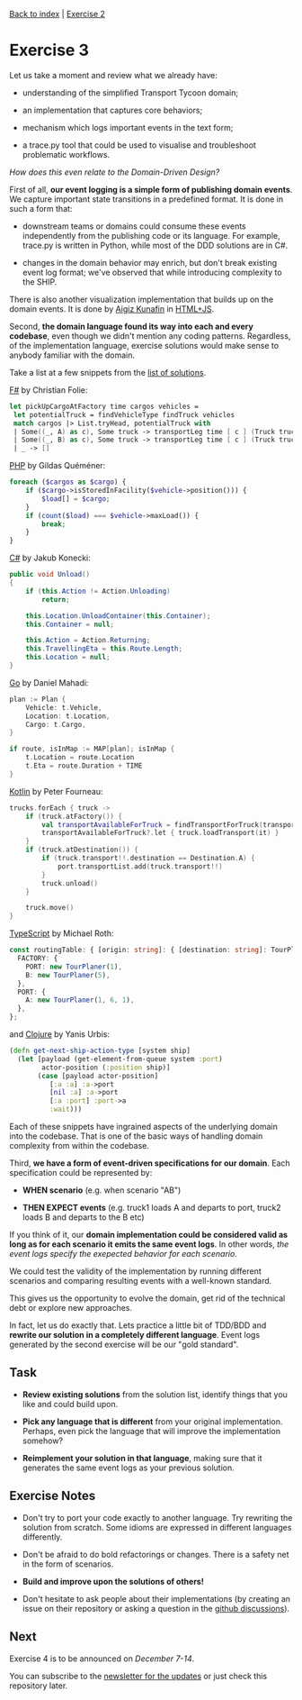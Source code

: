  [Back to index](transport-tycoon.md) | [Exercise 2](transport-tycoon-2.md)

# Exercise 3

Let us take a moment and review what we already have:

- understanding of the simplified Transport Tycoon domain;

- an implementation that captures core behaviors;

- mechanism which logs important events in the text form;

- a trace.py tool that could be used to visualise and troubleshoot problematic workflows.

*How does this even relate to the Domain-Driven Design?*

First of all, **our event logging is a simple form of publishing domain events**. We capture important state transitions in a predefined format. It is done in such a form that:

- downstream teams or domains could consume these events independently  from the publishing code or its language. For example, trace.py is written in Python, while most of the DDD solutions are in C#.

- changes in the domain behavior may enrich, but don't break existing event log format; we've observed that while introducing complexity to the SHIP.

There is also another visualization implementation that builds up on the domain events. It is done by [Aigiz Kunafin](https://github.com/AigizK/) in [HTML+JS](https://github.com/AigizK/transport-tycoon/blob/master/transport_visulazation/index.html). 

Second, **the domain language found its way into each and every codebase**, even though we didn't mention any coding patterns. Regardless, of the implementation language, exercise solutions would make sense to anybody familiar with the domain. 

Take a list at a few snippets from the [list of solutions](https://github.com/Softwarepark/exercises/blob/master/transport-tycoon/README.md).

[F#](https://github.com/Nagelfar/ddd-exercises/blob/master/exercise2/Exercise2.fs#L106-L111) by Christian Folie:

```fsharp
let pickUpCargoAtFactory time cargos vehicles =
 let potentialTruck = findVehicleType findTruck vehicles
 match cargos |> List.tryHead, potentialTruck with
 | Some((_, A) as c), Some truck -> transportLeg time [ c ] (Truck truck) Factory Port
 | Some((_, B) as c), Some truck -> transportLeg time [ c ] (Truck truck) Factory (Warehouse B)
 | _ -> []
```

[PHP](https://github.com/gquemener/TransportTycoon/blob/master/src/TransportTycoon/Domain/Model/Operation/LoadCargoInAvailableVehicle.php#L22-L29) by Gildas Quéméner:

```php
foreach ($cargos as $cargo) {
    if ($cargo->isStoredInFacility($vehicle->position())) {
        $load[] = $cargo;
    }
    if (count($load) === $vehicle->maxLoad()) {
        break;
    }
}
```

[C#](https://github.com/jkonecki/SoftwarePark/blob/master/TransportTycoon/TransportTycoon/Vehicle.cs#L63-L74) by Jakub Konecki:

```csharp
public void Unload()
{
    if (this.Action != Action.Unloading)
        return;

    this.Location.UnloadContainer(this.Container);
    this.Container = null;

    this.Action = Action.Returning;
    this.TravellingEta = this.Route.Length;
    this.Location = null;
}
```

[Go](https://github.com/danielmahadi/transport-tycoon-go/blob/exercises/1/main.go#L99-L108) by Daniel Mahadi:

```go
plan := Plan {
    Vehicle: t.Vehicle,
    Location: t.Location,
    Cargo: t.Cargo,
}

if route, isInMap := MAP[plan]; isInMap {
    t.Location = route.Location
    t.Eta = route.Duration + TIME
}
```

[Kotlin](https://github.com/pfournea/transport-tycoon/blob/master/src/main/kotlin/be/transporttycoon/transporttycoon/TransportService.kt#L13-L26) by Peter Fourneau:

```kotlin
trucks.forEach { truck ->
    if (truck.atFactory()) {
        val transportAvailableForTruck = findTransportForTruck(transportList)
        transportAvailableForTruck?.let { truck.loadTransport(it) }
    }
    if (truck.atDestination()) {
        if (truck.transport!!.destination == Destination.A) {
            port.transportList.add(truck.transport!!)
        }
        truck.unload()
    }

    truck.move()
}
```

[TypeScript](https://github.com/mrothNET/transport-tycoon-exercises/blob/master/exercise2/src/routing.ts#L4-L12) by Michael Roth:

```typescript
const routingTable: { [origin: string]: { [destination: string]: TourPlaner } } = {
  FACTORY: {
    PORT: new TourPlaner(1),
    B: new TourPlaner(5),
  },
  PORT: {
    A: new TourPlaner(1, 6, 1),
  },
};
```

and [Clojure](https://github.com/yanisurbis/transport-tycoon/blob/master/src/transport_tycoon/core.clj#L103-L110) by Yanis Urbis:

```clojure
(defn get-next-ship-action-type [system ship]
  (let [payload (get-element-from-queue system :port)
        actor-position (:position ship)]
       (case [payload actor-position]
          [:a :a] :a->port
          [nil :a] :a->port
          [:a :port] :port->a
          :wait)))
```

Each of these snippets have ingrained aspects of the underlying domain into the codebase. That is one of the basic ways of handling domain complexity from within the codebase.

Third, **we have a form of event-driven specifications for our domain**. Each specification could be represented by:

- **WHEN scenario** (e.g. when scenario "AB")

- **THEN EXPECT events** (e.g. truck1 loads A and departs to port, truck2 loads B and departs to the B etc)

If you think of it, our **domain implementation could be considered valid as long as for each scenario it emits the same event logs**. In other words, *the event logs specify the exepected behavior for each scenario*.

We could test the validity of the implementation by running different scenarios and comparing resulting events with a well-known standard.

This gives us the opportunity to evolve the domain, get rid of the technical debt or explore new approaches.

In fact, let us do exactly that. Lets practice a little bit of TDD/BDD and **rewrite our solution in a completely different language**. Event logs generated by the second exercise will be our "gold standard".

## Task

- **Review existing solutions** from the solution list, identify things that you like and could build upon.

- **Pick any language that is different** from your original implementation. Perhaps, even pick the language that will improve the implementation somehow?

- **Reimplement your solution in that language**, making sure that it generates the same event logs as your previous solution.

## Exercise Notes

- Don't try to port your code exactly to another language. Try rewriting the solution from scratch. Some idioms are expressed in different languages differently. 

- Don't be afraid to do bold refactorings or changes. There is a safety net in the form of scenarios.

- **Build and improve upon the solutions of others!**

- Don't hesitate to ask people about their implementations (by creating an issue on their repository or asking a question in the [github discussions](https://github.com/orgs/ddd-exercises/teams/tt/discussions)).

## Next

Exercise 4 is to be announced on *December 7-14*.

You can subscribe to the [newsletter for the updates](https://tinyletter.com/softwarepark) or just check this repository later.
